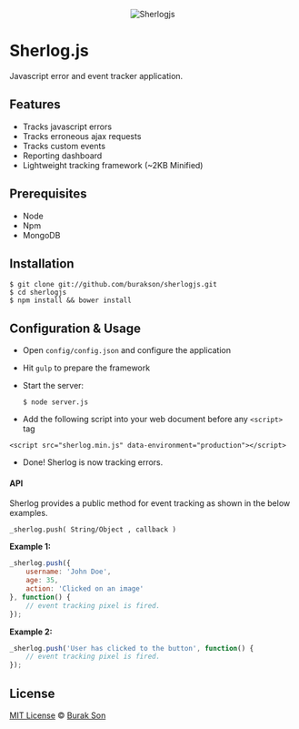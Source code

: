 <p align="center">
  <img src="https://github.com/burakson/sherlogjs/blob/images/sherlog-logo.png?raw=true" alt="Sherlogjs"/>
</p>

# Sherlog.js
Javascript error and event tracker application.

## Features
  - Tracks javascript errors
  - Tracks erroneous ajax requests
  - Tracks custom events
  - Reporting dashboard
  - Lightweight tracking framework (~2KB Minified)

## Prerequisites
  - Node
  - Npm
  - MongoDB

## Installation
```
$ git clone git://github.com/burakson/sherlogjs.git
$ cd sherlogjs
$ npm install && bower install
```

## Configuration & Usage
- Open `config/config.json` and configure the application
- Hit `gulp` to prepare the framework
- Start the server:

  ```$ node server.js```
- Add the following script into your web document before any `<script>` tag
```
<script src="sherlog.min.js" data-environment="production"></script>
```
- Done! Sherlog is now tracking errors.

#### API
Sherlog provides a public method for event tracking as shown in the below examples.

```
_sherlog.push( String/Object , callback )
```

**Example 1:**

```javascript
_sherlog.push({
    username: 'John Doe',
    age: 35,
    action: 'Clicked on an image'
}, function() {
    // event tracking pixel is fired.
});
```

**Example 2:**
```javascript
_sherlog.push('User has clicked to the button', function() {
    // event tracking pixel is fired.
});
```

## License
[MIT License](http://en.wikipedia.org/wiki/MIT_License) © [Burak Son](http://twitter.com/burakson)

